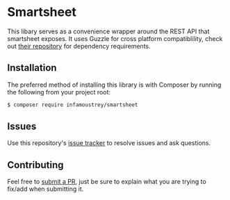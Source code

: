 # Smartsheet

This libary serves as a convenience wrapper around the REST API that smartsheet exposes. It uses Guzzle for cross platform compatiblility, check out [their repository](http://docs.guzzlephp.org/en/stable/overview.html#requirements) for dependency requirements.

## Installation

The preferred method of installing this library is with Composer by running the following from your project root:

```bash
$ composer require infamoustrey/smartsheet
```

## Issues

Use this repository's [issue tracker](https://github.com/Infamoustrey/smartsheet/issues) to resolve issues and ask questions.

## Contributing

Feel free to [submit a PR](https://github.com/Infamoustrey/smartsheet/compare), just be sure to explain what you are trying to fix/add when submitting it.
